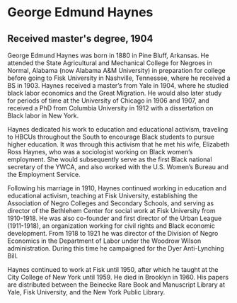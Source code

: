 # George Edmund Haynes
## Received master's degree, 1904
George Edmund Haynes was born in 1880 in Pine Bluff, Arkansas. He attended the State Agricultural and Mechanical College for Negroes in Normal, Alabama (now Alabama A&M University) in preparation for college before going to Fisk University in Nashville, Tennessee, where he received a BS in 1903. Haynes received a master’s from Yale in 1904, where he studied black labor economics and the Great Migration. He would also later study for periods of time at the University of Chicago in 1906 and 1907, and received a PhD from Columbia University in 1912 with a dissertation on Black labor in New York.

Haynes dedicated his work to education and educational activism, traveling to HBCUs throughout the South to encourage Black students to pursue higher education. It was through this activism that he met his wife, Elizabeth Ross Haynes, who was a sociologist working on Black women’s employment. She would subsequently serve as the first Black national secretary of the YWCA, and also worked with the U.S. Women’s Bureau and the Employment Service.

Following his marriage in 1910, Haynes continued working in education and educational activism, teaching at Fisk University, establishing the Association of Negro Colleges and Secondary Schools, and serving as director of the Bethlehem Center for social work at Fisk University from 1910-1918. He was also co-founder and first director of the Urban League (1911-1918), an organization working for civil rights and Black economic development. From 1918 to 1921 he was director of the Division of Negro Economics in the Department of Labor under the Woodrow Wilson administration. During this time he campaigned for the Dyer Anti-Lynching Bill.

Haynes continued to work at Fisk until 1950, after which he taught at the City College of New York until 1959. He died in Brooklyn in 1960. His papers are distributed between the Beinecke Rare Book and Manuscript Library at Yale, Fisk University, and the New York Public Library.
